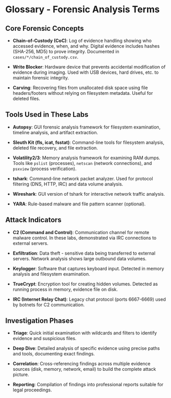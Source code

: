 # Glossary - Forensic Analysis Terms

## Core Forensic Concepts

- **Chain-of-Custody (CoC)**: Log of evidence handling showing who accessed evidence, when, and why. Digital evidence includes hashes (SHA-256, MD5) to prove integrity. Documented in `cases/*/chain_of_custody.csv`.

- **Write Blocker**: Hardware device that prevents accidental modification of evidence during imaging. Used with USB devices, hard drives, etc. to maintain forensic integrity.

- **Carving**: Recovering files from unallocated disk space using file headers/footers without relying on filesystem metadata. Useful for deleted files.

## Tools Used in These Labs

- **Autopsy**: GUI forensic analysis framework for filesystem examination, timeline analysis, and artifact extraction.

- **Sleuth Kit (fls, icat, fsstat)**: Command-line tools for filesystem analysis, deleted file recovery, and file extraction.

- **Volatility2/3**: Memory analysis framework for examining RAM dumps. Tools like `pslist` (processes), `netscan` (network connections), and `psxview` (process verification).

- **tshark**: Command-line network packet analyzer. Used for protocol filtering (DNS, HTTP, IRC) and data volume analysis.

- **Wireshark**: GUI version of tshark for interactive network traffic analysis.

- **YARA**: Rule-based malware and file pattern scanner (optional).

## Attack Indicators

- **C2 (Command and Control)**: Communication channel for remote malware control. In these labs, demonstrated via IRC connections to external servers.

- **Exfiltration**: Data theft - sensitive data being transferred to external servers. Network analysis shows large outbound data volumes.

- **Keylogger**: Software that captures keyboard input. Detected in memory analysis and filesystem examination.

- **TrueCrypt**: Encryption tool for creating hidden volumes. Detected as running process in memory, evidence file on disk.

- **IRC (Internet Relay Chat)**: Legacy chat protocol (ports 6667-6669) used by botnets for C2 communication.

## Investigation Phases

- **Triage**: Quick initial examination with wildcards and filters to identify evidence and suspicious files.

- **Deep Dive**: Detailed analysis of specific evidence using precise paths and tools, documenting exact findings.

- **Correlation**: Cross-referencing findings across multiple evidence sources (disk, memory, network, email) to build the complete attack picture.

- **Reporting**: Compilation of findings into professional reports suitable for legal proceedings.
